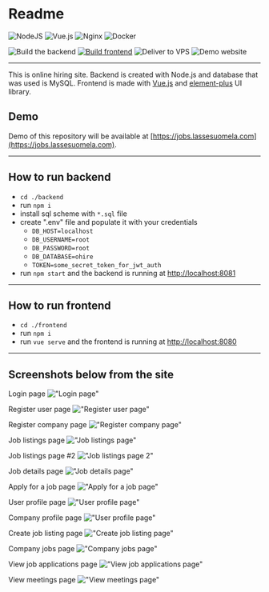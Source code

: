 # Readme 

![NodeJS](https://img.shields.io/badge/node.js-6DA55F?style=for-the-badge&logo=node.js&logoColor=white)
![Vue.js](https://img.shields.io/badge/vuejs-%2335495e.svg?style=for-the-badge&logo=vuedotjs&logoColor=%234FC08D)
![Nginx](https://img.shields.io/badge/nginx-%23009639.svg?style=for-the-badge&logo=nginx&logoColor=white)
![Docker](https://img.shields.io/badge/docker-%230db7ed.svg?style=for-the-badge&logo=docker&logoColor=white)

![Build the backend](https://github.com/lassesuomela/ohire/actions/workflows/node.js.yml/badge.svg)
[![Build frontend](https://github.com/lassesuomela/ohire/actions/workflows/node.js.frontend.yml/badge.svg)](https://github.com/lassesuomela/ohire/actions/workflows/node.js.frontend.yml)
![Deliver to VPS](https://github.com/lassesuomela/ohire/actions/workflows/cd.yml/badge.svg)
![Demo website](https://img.shields.io/website?down_message=Offline&label=Demo&up_message=Online&url=https%3A%2F%2Fjobs.lassesuomela.com)

---

This is online hiring site. Backend is created with Node.js and database that was used is MySQL. Frontend is made with [Vue.js](https://vuejs.org/) and [element-plus](https://element-plus.org/en-US/) UI library.

## Demo
Demo of this repository will be available at [https://jobs.lassesuomela.com](https://jobs.lassesuomela.com).

---
## How to run backend
- `cd ./backend`
- run `npm i`
- install sql scheme with `*.sql` file
- create ".env" file and populate it with your credentials
  - `DB_HOST=localhost`
  - `DB_USERNAME=root`
  - `DB_PASSWORD=root`
  - `DB_DATABASE=ohire`
  - `TOKEN=some_secret_token_for_jwt_auth`
- run `npm start` and the backend is running at [http://localhost:8081](http://localhost:8081)
---
## How to run frontend
- `cd ./frontend`
- run `npm i`
- run `vue serve` and the frontend is running at [http://localhost:8080](http://localhost:8080)

---
## Screenshots below from the site

Login page
!["Login page"](/images/login.png)

Register user page
!["Register user page"](/images/register.png)

Register company page
!["Register company page"](/images/register_company.png)

Job listings page
!["Job listings page"](/images/jobs_page.png)

Job listings page #2
!["Job listings page 2"](/images/jobs_page_2.png)

Job details page
!["Job details page"](/images/job_details.png)

Apply for a job page
!["Apply for a job page"](/images//user_apply_job.png)

User profile page
!["User profile page"](/images/user_profile.png)

Company profile page
!["User profile page"](/images/company_profile.png)

Create job listing page
!["Create job listing page"](/images/company_create_jobs.png)

Company jobs page
!["Company jobs page"](/images/company_jobs.png)

View job applications page
!["View job applications page"](/images/company_applications.png)

View meetings page
!["View meetings page"](/images/meetings.png)
